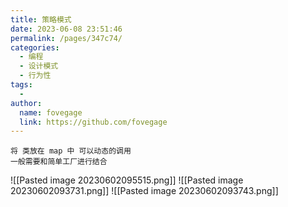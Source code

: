 ```yaml
---
title: 策略模式
date: 2023-06-08 23:51:46
permalink: /pages/347c74/
categories:
  - 编程
  - 设计模式
  - 行为性
tags:
  - 
author: 
  name: fovegage
  link: https://github.com/fovegage
---
```

```
将 类放在 map 中 可以动态的调用 
一般需要和简单工厂进行结合
```
![[Pasted image 20230602095515.png]]
![[Pasted image 20230602093731.png]]
![[Pasted image 20230602093743.png]]
